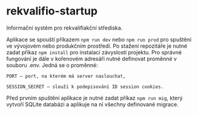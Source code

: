 # rekvalifio-startup
Informační systém pro rekvalifiakční střediska.

Aplikace se spouští příkazem `npm run dev` nebo `npm run prod` pro spuštění ve vývojovém nebo produkčním prostředí.
Po stažení repozitáře je nutné zadat příkaz `npm install` pro instalaci závyslostí projektu.
Pro správné fungování je dále v kořenovém adresáři nutné definovat proměnné v souboru .env. Jedná se o proměnné:
```
PORT – port, na kterém má server naslouchat,

SESSION_SECRET – slouží k podepisování ID session cookies.
```
Před prvním spuštění aplikace je nutné zadat příkaz `npm run mig`, který vytvoří SQLite databázi a aplikuje na ní všechny definované migrace.
